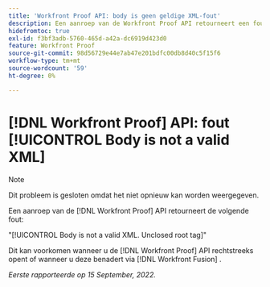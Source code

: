 ```yaml
---
title: 'Workfront Proof API: body is geen geldige XML-fout'
description: Een aanroep van de Workfront Proof API retourneert een fout.
hidefromtoc: true
exl-id: f3bf3adb-5760-465d-a42a-dc6919d423d0
feature: Workfront Proof
source-git-commit: 98d56729e44e7ab47e201bdfc00db8d40c5f15f6
workflow-type: tm+mt
source-wordcount: '59'
ht-degree: 0%

---
```


# [!DNL Workfront Proof] API: fout [!UICONTROL Body is not a valid XML]

<!--On WFP and WFF TOCs-->

>[!NOTE]
>
>Dit probleem is gesloten omdat het niet opnieuw kan worden weergegeven.

Een aanroep van de [!DNL Workfront Proof] API retourneert de volgende fout:

&quot;[!UICONTROL Body is not a valid XML. Unclosed root tag]&quot;

Dit kan voorkomen wanneer u de [!DNL Workfront Proof] API rechtstreeks opent of wanneer u deze benadert via [!DNL Workfront Fusion] .

_Eerste rapporteerde op 15 September, 2022._
